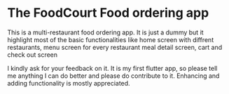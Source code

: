 # The FoodCourt Food ordering app

This is a multi-restaurant food ordering app.
It is just a dummy but it highlight most of the basic functionalities like
home screen with diffrent restaurants,
menu screen for every restaurant
meal detail screen, cart and check out screen

I kindly ask for your feedback on it. It is my first flutter app,
so please tell me anything I can do better and please do contribute to it.
Enhancing and adding functionality is mostly appreciated. 
